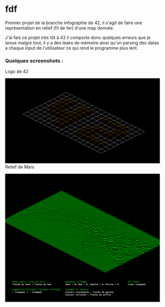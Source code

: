 # fdf

Premier projet de la branche infographie de 42, il s'agit de faire une représentation en relief (fil de fer) d'une map donnée.

J'ai fais ce projet très tôt à 42 il comporte donc quelques erreurs que je laisse malgré tout, il y a des leaks de mémoire ainsi qu'un parsing des datas a chaque input de l'utilisateur ce qui rend le programme plus lent.

### Quelques screenshots :

Logo de 42

![alt tag](https://github.com/fdel-car/FdF/blob/master/img/42.png)
Relief de Mars

![alt tag](https://github.com/fdel-car/FdF/blob/master/img/mars.png)
